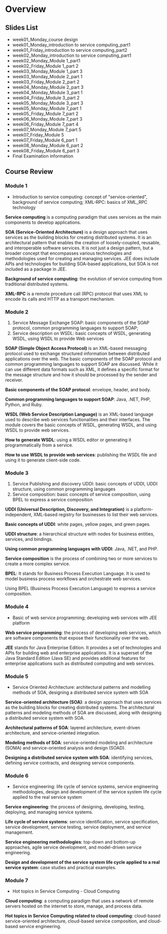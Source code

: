 # Overview

## Slides List

- week01_Monday_course design
- week01_Monday_introduction to service computing_part1
- week01_Friday_introduction to service computing_part2
- week02_Monday_introduction to service computing_part1
- week02_Monday_Module 1_part1
- week02_Friday_Module 1_part 2
- week03_Monday_Module 1_part 3
- week03_Monday_Module 2_part 1
- week03_Friday_Module 2_part 2
- week04_Monday_Module 2_part 3
- week04_Monday_Module 3_part 1
- week04_Friday_Module 3_part 2
- week05_Monday_Module 3_part 3
- week05_Monday_Module 7_part 1
- week05_Friday_Module 7_part 2
- week06_Monday_Module 7_part 3
- week06_Friday_Module 7_part 4
- week07_Monday_Module 7_part 5
- week07_Friday_Module 5
- week07_Friday_Module 6_part 1
- week08_Monday_Module 6_part 2
- week08_Friday_Module 6_part 3
- Final Examination information

## Course Review

### Module 1

- Introduction to service computing: concept of "service-oriented", background of service computing; XML-RPC: basics of XML_RPC technology

**Service computing** is a computing paradigm that uses services as the main components to develop applications.

**SOA (Service-Oriented Architecture)** is a design approach that uses services as the building blocks for creating distributed systems. It is an architectural pattern that enables the creation of loosely-coupled, reusable, and interoperable software services. It is not just a design pattern, but a broader concept that encompasses various technologies and methodologies used for creating and managing services. JEE does include APIs and technologies for building SOA-based applications, but SOA is not included as a package in JEE.

**Background of service computing**: the evolution of service computing from traditional distributed systems.

**XML-RPC** is a remote procedure call (RPC) protocol that uses XML to encode its calls and HTTP as a transport mechanism.

### Module 2

1. Service Message Exchange SOAP: basic components of the SOAP protocol, common programming languages to support SOAP;
2. Service description on WSDL: basic concepts of WSDL, generating WSDL, using WSDL to provide Web services

**SOAP (Simple Object Access Protocol)** is an XML-based messaging protocol used to exchange structured information between distributed applications over the web. The basic components of the SOAP protocol and common programming languages to support SOAP are discussed. While it can use different data formats such as XML, it defines a specific format for the message structure and how it should be processed by the sender and receiver.

**Basic components of the SOAP protocol**: envelope, header, and body.

**Common programming languages to support SOAP**: Java, .NET, PHP, Python, and Ruby.

**WSDL (Web Service Description Language)** is an XML-based language used to describe web services functionalities and their interfaces. The module covers the basic concepts of WSDL, generating WSDL, and using WSDL to provide web services.

**How to generate WSDL**: using a WSDL editor or generating it programmatically from a service.

**How to use WSDL to provide web services**: publishing the WSDL file and using it to generate client-side code.

### Module 3

1. Service Publishing and discovery UDDI: basic concepts of UDDI, UDDI structure, using common programming languages
2. Service composition: basic concepts of service composition, using BPEL to express a service composition

**UDDI (Universal Description, Discovery, and Integration)** is a platform-independent, XML-based registry for businesses to list their web services.

**Basic concepts of UDDI**: white pages, yellow pages, and green pages.

**UDDI structure**: a hierarchical structure with nodes for business entities, services, and bindings.

**Using common programming languages with UDDI**: Java, .NET, and PHP.

**Service composition** is the process of combining two or more services to create a more complex service.

**BPEL**: It stands for Business Process Execution Language. It is used to model business process workflows and orchestrate web services.

Using BPEL (Business Process Execution Language) to express a service composition.

### Module 4

- Basic of web service programming; developing web services with JEE platform

**Web service programming**: the process of developing web services, which are software components that expose their functionality over the web.

**JEE** stands for Java Enterprise Edition. It provides a set of technologies and APIs for building web and enterprise applications. It is a superset of the Java Standard Edition (Java SE) and provides additional features for enterprise applications such as distributed computing and web services.

### Module 5

- Service Oriented Architecture: architectural patterns and modelling methods of SOA, designing a distributed service system with SOA

**Service-oriented architecture (SOA)**: a design approach that uses services as the building blocks for creating distributed systems. The architectural patterns and modeling methods of SOA are discussed, along with designing a distributed service system with SOA.

**Architectural patterns of SOA**: layered architecture, event-driven architecture, and service-oriented integration.

**Modeling methods of SOA**: service-oriented modeling and architecture (SOMA) and service-oriented analysis and design (SOAD).

**Designing a distributed service system with SOA**: identifying services, defining service contracts, and designing service components.

### Module 6

- Service engineering: life cycle of service systems, service engineering methodologies, design and development of the service system life cycle applied to the real service system

**Service engineering**: the process of designing, developing, testing, deploying, and managing service systems.

**Life cycle of service systems**: service identification, service specification, service development, service testing, service deployment, and service management.

**Service engineering methodologies**: top-down and bottom-up approaches, agile service development, and model-driven service engineering.

**Design and development of the service system life cycle applied to a real service system**: case studies and practical examples.

### Module 7

- Hot topics in Service Computing - Cloud Computing

**Cloud computing**: a computing paradigm that uses a network of remote servers hosted on the internet to store, manage, and process data.

**Hot topics in Service Computing related to cloud computing**: cloud-based service-oriented architecture, cloud-based service composition, and cloud-based service engineering.
